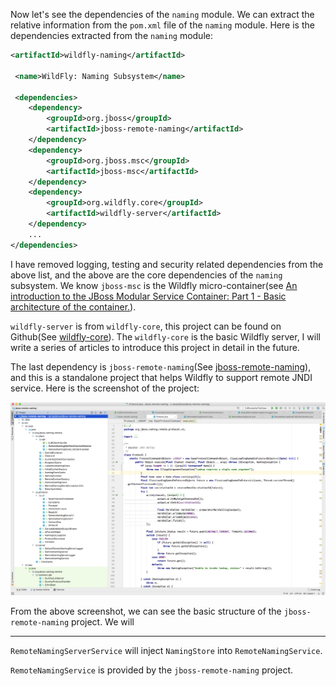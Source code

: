 


Now let's see the dependencies of the `naming` module. We can extract the relative information from the `pom.xml` file of the `naming` module. Here is the dependencies extracted from the `naming` module:

```xml
<artifactId>wildfly-naming</artifactId>

 <name>WildFly: Naming Subsystem</name>

 <dependencies>
    <dependency>
        <groupId>org.jboss</groupId>
        <artifactId>jboss-remote-naming</artifactId>
    </dependency>
    <dependency>
        <groupId>org.jboss.msc</groupId>
        <artifactId>jboss-msc</artifactId>
    </dependency>
    <dependency>
        <groupId>org.wildfly.core</groupId>
        <artifactId>wildfly-server</artifactId>
    </dependency>
    ...
</dependencies>
```

I have removed logging, testing and security related dependencies from the above list, and the above are the core dependencies of the `naming` subsystem. We know `jboss-msc` is the Wildfly micro-container(see [An introduction to the JBoss Modular Service Container: Part 1 - Basic architecture of the container.](http://weinan.io/2017/05/10/jboss-msc.html)). 

`wildfly-server` is from `wildfly-core`, this project can be found on Github(See [wildfly-core](https://github.com/wildfly/wildfly-core)). The `wildfly-core` is the basic Wildfly server, I will write a series of articles to introduce this project in detail in the future.

The last dependency is `jboss-remote-naming`(See [jboss-remote-naming](https://github.com/jbossas/jboss-remote-naming)), and this is a standalone project that helps Wildfly to support remote JNDI service. Here is the screenshot of the project:

![/assets/naming/remote-naming-struct.png](/assets/naming/remote-naming-struct.png)

From the above screenshot, we can see the basic structure of the `jboss-remote-naming` project. We will 




---

`RemoteNamingServerService` will inject `NamingStore` into `RemoteNamingService`.
 
 `RemoteNamingService` is provided by the `jboss-remote-naming` project.
